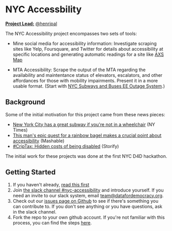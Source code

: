 # NYC Accessbility 

[**Project Lead:**](https://github.com/Data4Democracy/read-this-first/blob/master/lead-role-description.md) [@henripal](https://datafordemocracy.slack.com/messages/@henripal/)

The NYC Accessibility project encompasses two sets of tools:

* Mine social media for accessibility information: Investigate scraping sites like Yelp, Foursquare, and Twitter for details about accessibility at specific locations and generating automatic readings for a site like [AXS Map](http://www.axsmap.com/)

* MTA Accessibility: Scrape the output of the MTA regarding the availability and maintentance status of elevators, escalators, and other affordances for those with mobility impairments. Present it in a more usable format. (Start with [NYC Subways and Buses EE Outage System](http://advisory.mtanyct.info/EEoutage/).)

## Background

Some of the initial motivation for this project came from these news pieces:

* [New York City has a great subway if you're not in a wheelchair](https://www.nytimes.com/2017/03/29/opinion/new-york-has-a-great-subway-if-youre-not-in-a-wheelchair.html) (NY Times)
* [This man's epic quest for a rainbow bagel makes a crucial point about accessibility](http://mashable.com/2017/03/23/rainbow-bagel-quest-cerebral-palsy-zach-anner/#AbVvvgdNqPqA) (Mashable)
* [#CripTax: Hidden costs of being disabled](https://storify.com/SFdirewolf/criptax-hidden-costs-of-being-disabled) (Storify)

The initial work for these projects was done at the first NYC D4D hackathon.

## Getting Started

1. If you haven't already, [read this first](https://github.com/Data4Democracy/read-this-first)
2. Join [the slack channel #nyc-accessibility](https://datafordemocracy.slack.com/messages/nyc-accessibility/) and introduce yourself. If you need an invite to our slack system, email team@datafordemocracy.org.
3. Check out our [issues page on Github](https://github.com/Data4Democracy/nyc-accessibility/issues) to see if there's something you can contribute to. If you don't see anything or you have questions, ask in the slack channel.
4. Fork the repo to your own github account. If you're not familiar with this process, you can find the steps [here](https://github.com/Data4Democracy/github-playground).


